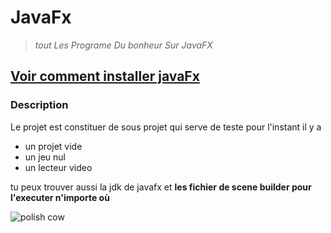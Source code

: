 # JavaFx
> _tout Les Programe Du bonheur Sur JavaFX_

## [Voir comment installer javaFx](https://github.com/TLBail/JavaFx/wiki/Install-Java-Fx)

### Description




Le projet est constituer de sous projet qui serve de teste pour l'instant il y a  
* un projet vide
* un jeu nul
* un lecteur video  

tu peux trouver aussi la jdk de javafx et **les fichier de scene builder pour l'executer n'importe où**

![polish cow](https://media.tenor.com/images/de5baa5883f340e36d84e5251175f677/tenor.gif)
